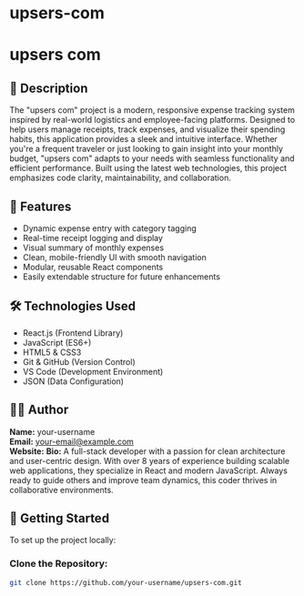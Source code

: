 # upsers-com
# upsers com

## 📌 Description
The "upsers com" project is a modern, responsive expense tracking system inspired by real-world logistics and employee-facing platforms. Designed to help users manage receipts, track expenses, and visualize their spending habits, this application provides a sleek and intuitive interface. Whether you're a frequent traveler or just looking to gain insight into your monthly budget, "upsers com" adapts to your needs with seamless functionality and efficient performance. Built using the latest web technologies, this project emphasizes code clarity, maintainability, and collaboration.

## 🌟 Features
- Dynamic expense entry with category tagging
- Real-time receipt logging and display
- Visual summary of monthly expenses
- Clean, mobile-friendly UI with smooth navigation
- Modular, reusable React components
- Easily extendable structure for future enhancements

## 🛠️ Technologies Used
- React.js (Frontend Library)
- JavaScript (ES6+)
- HTML5 & CSS3
- Git & GitHub (Version Control)
- VS Code (Development Environment)
- JSON (Data Configuration)

## 👨‍💻 Author
**Name:** your-username  
**Email:** your-email@example.com  
**Website:** 
**Bio:** A full-stack developer with a passion for clean architecture and user-centric design. With over 8 years of experience building scalable web applications, they specialize in React and modern JavaScript. Always ready to guide others and improve team dynamics, this coder thrives in collaborative environments.

## 🚀 Getting Started

To set up the project locally:

### Clone the Repository:
```bash
git clone https://github.com/your-username/upsers-com.git
